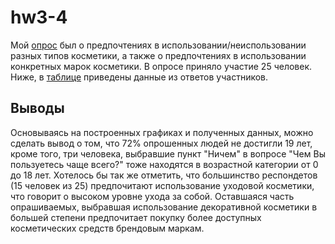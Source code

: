 # hw3-4
 Мой [опрос](https://docs.google.com/forms/d/1OkCEH4szuLTLpfAHn7X2w91Khye6uGKrw8rIp3rLxco/edit#responses) был о предпочтениях в использовании/неиспользовании разных типов косметики, а также о предпочтениях в использовании конкретных марок косметики. В опросе приняло участие 25 человек. Ниже, в  [таблице](https://docs.google.com/spreadsheets/d/1Pc-csca4cINIcNh7mSENtNnPsDg1crC5g9Oot4lAO3I/edit#gid=858081694) приведены данные из ответов участников.
 
 ## Выводы
 Основываясь на построенных графиках и полученных данных, можно сделать вывод о том, что 72% опрошенных людей не достигли 19 лет, кроме того, три человека, выбравшие пункт "Ничем" в вопросе "Чем Вы пользуетесь чаще всего?" тоже находятся в возрастной категории от 0 до 18 лет. Хотелось бы так же отметить, что большинство респондетов (15 человек из 25) предпочитают использование уходовой косметики, что говорит о высоком уровне ухода за собой. Оставшаяся часть опрашиваемых, выбравшая использование декоративной косметики в большей степени предпочитает покупку более доступных косметических средств брендовым маркам.


